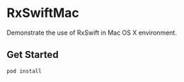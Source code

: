 # RxSwiftMac

Demonstrate the use of RxSwift in Mac OS X environment.

## Get Started

```
pod install
```
